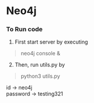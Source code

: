 # Neo4j
### To Run code
1. First start server by executing 
> neo4j console &
2. Then, run utils.py by
> python3 utils.py

id -> neo4j <br>
password -> testing321
